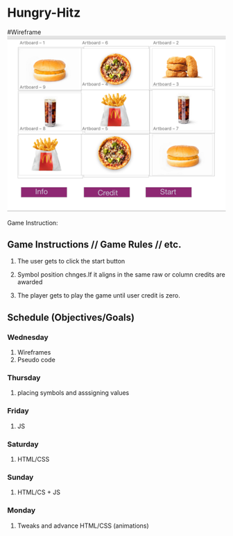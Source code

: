 # Hungry-Hitz

#Wireframe 
![wireframe](./Wireframe/Quick-Hitz.png)

Game Instruction:

## Game Instructions // Game Rules // etc. 
1. The user gets to click the start button

2. Symbol position chnges.If it aligns in the same raw or column credits are awarded

3. The player gets to play the game until user credit is zero.

## Schedule (Objectives/Goals)
### Wednesday
1. Wireframes
2. Pseudo code

### Thursday
1. placing symbols and asssigning values 

### Friday
1. JS

### Saturday
1. HTML/CSS

### Sunday
1. HTML/CS + JS

### Monday
1. Tweaks and advance HTML/CSS (animations)
